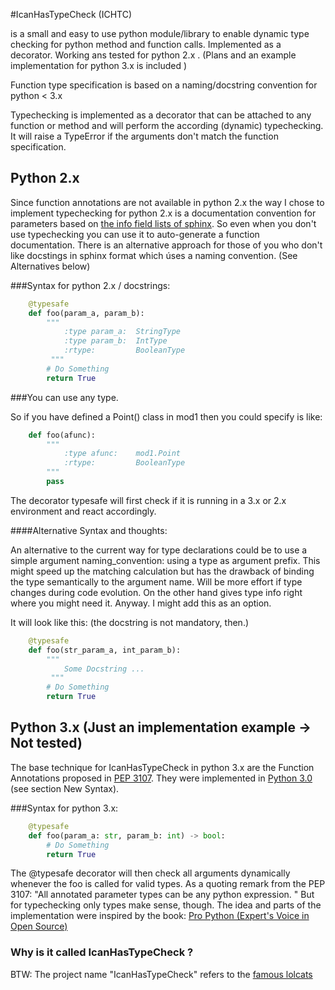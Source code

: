 #IcanHasTypeCheck (ICHTC)


is a small and easy to use python module/library to enable dynamic type checking for python 
method and function calls. Implemented as a decorator. Working ans tested for python 2.x .
(Plans and an example implementation for python 3.x is included )

Function type specification is based on a naming/docstring convention for python &lt; 3.x

Typechecking is implemented as a decorator that can be attached to any function or method and will
perform the according (dynamic) typechecking.
It will raise a TypeError if the arguments don't match the function specification.

## Python 2.x
Since function annotations are not available in python 2.x the way I chose to implement typechecking for
python 2.x is a documentation convention for parameters based on [the info field lists of sphinx](http://sphinx-doc.org/markup/desc.html#info-field-lists). So even when you don't use typechecking you can use it to auto-generate a function documentation.
There is an alternative approach for those of you who don't like docstings in sphinx format which úses a naming convention. (See Alternatives below)

###Syntax for python 2.x / docstrings:

```python
	@typesafe
	def foo(param_a, param_b):
		""" 
			:type param_a: 	StringType
			:type param_b: 	IntType
			:rtype: 		BooleanType	
		 """
		# Do Something 
		return True
```

###You can use any type. 

So if you have defined a Point() class in mod1 then  you could specify is like:
```python
	def foo(afunc):
		""" 
			:type afunc: 	mod1.Point			
			:rtype: 		BooleanType
		"""
		pass
```

The decorator typesafe will first check if it is running in a 3.x or 2.x environment and 
react accordingly.


####Alternative Syntax and thoughts:


An alternative to the current way for type declarations could be to use
a simple argument naming_convention: using a type as argument prefix.
This might speed up the matching calculation but has the drawback
of binding the type semantically to the argument name. Will be more effort if
type changes during code evolution. On the other hand gives type info right
where you might need it.  Anyway. I might add this as an option. 

It will look like this: (the docstring is not mandatory, then.)

```python
	@typesafe
	def foo(str_param_a, int_param_b):
		""" 
			Some Docstring ...
		 """
		# Do Something 
		return True
```


## Python 3.x (Just an implementation example -> Not tested)
The base technique for IcanHasTypeCheck in python 3.x are the Function Annotations proposed 
in [PEP 3107](http://www.python.org/dev/peps/pep-3107/). 
They were implemented in [Python 3.0](http://docs.python.org/3.0/whatsnew/3.0.html) (see section New Syntax).

###Syntax for python 3.x:

```python
	@typesafe
	def foo(param_a: str, param_b: int) -> bool:
		# Do Something 
		return True
```
The @typesafe decorator will then check all arguments dynamically whenever the foo is called for valid types.
As a quoting remark from the PEP 3107: "All annotated parameter types can be any python expression. "
But for typechecking only types make sense, though.
The idea and parts of the implementation were inspired by the book: [Pro Python (Expert's Voice in Open Source)](http://www.amazon.de/Python-Experts-Voice-Open-Source/dp/1430227575)

### Why is it called IcanHasTypeCheck ?

BTW: The project name "IcanHasTypeCheck" refers to the [famous lolcats](http://en.wikipedia.org/wiki/I_Can_Has_Cheezburger%3F)





